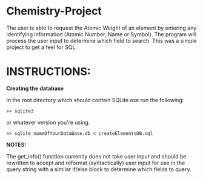 # Chemistry-Project
The user is able to request the Atomic Weight of an element by entering any identifying information (Atomic Number, Name or Symbol). The program will process the user input to determine which field to search. This was a simple project to get a feel for SQL.

# INSTRUCTIONS:

**Creating the database**

In the root directory which should contain SQLite.exe run the following:

`>> sqlite3`

or whatever version you're using.

`>> sqlite nameOfYourDataBase.db < createElementsDB.sql`



**NOTES:**

The get_info() function currently does not take user input and should be rewritten to accept and reformat (syntactically) user input for use in the query string with a similar if/else block to determine which fields to query.










